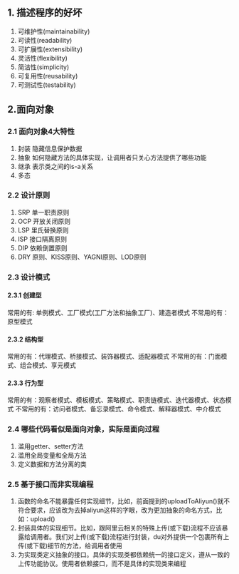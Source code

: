 ## 1. 描述程序的好坏
1. 可维护性(maintainability)
2. 可读性(readability)
3. 可扩展性(extensibility)
4. 灵活性(flexibility)
5. 简洁性(simplicity)
6. 可复用性(reusability)
8. 可测试性(testability)

## 2.面向对象
### 2.1 面向对象4大特性
1. 封装   隐藏信息保护数据
2. 抽象   如何隐藏方法的具体实现，让调用者只关心方法提供了哪些功能
3. 继承   表示类之间的is-a关系
4. 多态

### 2.2 设计原则
1. SRP 单一职责原则
2. OCP 开放关闭原则
3. LSP 里氏替换原则
4. ISP 接口隔离原则
5. DIP 依赖倒置原则
6. DRY 原则、KISS原则、YAGNI原则、LOD原则

### 2.3 设计模式
#### 2.3.1 创建型
常用的有: 单例模式、工厂模式(工厂方法和抽象工厂)、建造者模式
不常用的有：原型模式
#### 2.3.2 结构型
常用的有：代理模式、桥接模式、装饰器模式、适配器模式
不常用的有：门面模式、组合模式、享元模式
#### 2.3.3 行为型
常用的有：观察者模式、模板模式、策略模式、职责链模式、迭代器模式、状态模式
不常用的有：访问者模式、备忘录模式、命令模式、解释器模式、中介模式

### 2.4 哪些代码看似是面向对象，实际是面向过程
1. 滥用getter、setter方法
2. 滥用全局变量和全局方法
3. 定义数据和方法分离的类

### 2.5 基于接口而非实现编程
1. 函数的命名不能暴露任何实现细节，比如，前面提到的uploadToAliyun()就不符合要求，应该改为去掉aliyun这样的字眼，改为更加抽象的命名方式，比如：upload()
2. 封装具体的实现细节。比如，跟阿里云相关的特殊上传(或下载)流程不应该暴露给调用者。我们对上传(或下载)流程进行封装，du对外提供一个包裹所有上传(或下载)细节的方法，给调用者使用
3. 为实现类定义抽象的接口。具体的实现类都依赖统一的接口定义，遵从一致的上传功能协议。使用者依赖接口，而不是具体的实现类来编程


